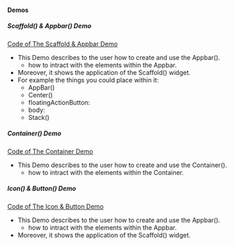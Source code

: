 #### Demos 

##### Scaffold() & Appbar() Demo 
[Code of The Scaffold & Appbar Demo](https://github.com/AymanAkhras/Flutter_Workshop/blob/main/Demos/scaffold_appBardemo.dart)
- This Demo describes to the user how to create and use the Appbar(). 
  - how to intract with the elements within the Appbar. 
- Moreover, it shows the application of the Scaffold() widget. 
- For example the things you could place within it: 
  -  AppBar()
  -  Center()
  -  floatingActionButton: 
  -  body: 
  -  Stack()

##### Container() Demo 
[Code of The Container Demo](https://github.com/AymanAkhras/Flutter_Workshop/blob/main/Demos/scaffold_appBardemo.dart)
- This Demo describes to the user how to create and use the Container(). 
  - how to intract with the elements within the Container. 
##### Icon() & Button() Demo 
[Code of The Icon & Button Demo](https://github.com/AymanAkhras/Flutter_Workshop/blob/main/Demos/scaffold_appBardemo.dart)
- This Demo describes to the user how to create and use the Appbar(). 
  - how to intract with the elements within the Appbar. 
- Moreover, it shows the application of the Scaffold() widget. 

